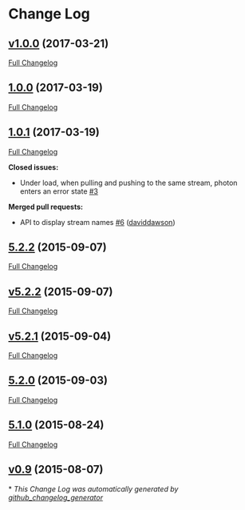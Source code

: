 # Change Log

## [v1.0.0](https://github.com/muoncore/photon/tree/v1.0.0) (2017-03-21)
[Full Changelog](https://github.com/muoncore/photon/compare/1.0.0...v1.0.0)

## [1.0.0](https://github.com/muoncore/photon/tree/1.0.0) (2017-03-19)
[Full Changelog](https://github.com/muoncore/photon/compare/1.0.1...1.0.0)

## [1.0.1](https://github.com/muoncore/photon/tree/1.0.1) (2017-03-19)
[Full Changelog](https://github.com/muoncore/photon/compare/5.2.2...1.0.1)

**Closed issues:**

- Under load, when pulling and pushing to the same stream, photon enters an error state [\#3](https://github.com/muoncore/photon/issues/3)

**Merged pull requests:**

- API to display stream names [\#6](https://github.com/muoncore/photon/pull/6) ([daviddawson](https://github.com/daviddawson))

## [5.2.2](https://github.com/muoncore/photon/tree/5.2.2) (2015-09-07)
[Full Changelog](https://github.com/muoncore/photon/compare/v5.2.2...5.2.2)

## [v5.2.2](https://github.com/muoncore/photon/tree/v5.2.2) (2015-09-07)
[Full Changelog](https://github.com/muoncore/photon/compare/v5.2.1...v5.2.2)

## [v5.2.1](https://github.com/muoncore/photon/tree/v5.2.1) (2015-09-04)
[Full Changelog](https://github.com/muoncore/photon/compare/5.2.0...v5.2.1)

## [5.2.0](https://github.com/muoncore/photon/tree/5.2.0) (2015-09-03)
[Full Changelog](https://github.com/muoncore/photon/compare/5.1.0...5.2.0)

## [5.1.0](https://github.com/muoncore/photon/tree/5.1.0) (2015-08-24)
[Full Changelog](https://github.com/muoncore/photon/compare/v0.9...5.1.0)

## [v0.9](https://github.com/muoncore/photon/tree/v0.9) (2015-08-07)


\* *This Change Log was automatically generated by [github_changelog_generator](https://github.com/skywinder/Github-Changelog-Generator)*